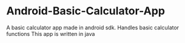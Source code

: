 # Android-Basic-Calculator-App
A basic calculator app made in android sdk. Handles basic calculator functions 
This app is written in java  
